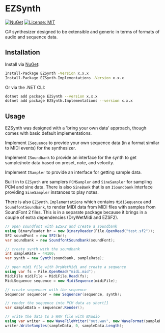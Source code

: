 # EZSynth

[![NuGet](https://img.shields.io/nuget/v/EZSynth.svg)](https://www.nuget.org/packages/EZSynth/)
[![License: MIT](https://img.shields.io/badge/License-MIT-green.svg)](https://opensource.org/licenses/MIT)

C# synthesizer designed to be extensible and generic in terms of formats of audio and sequence data.

## Installation

Install via [NuGet](https://www.nuget.org/):

```sh
Install-Package EZSynth -Version x.x.x
Install-Package EZSynth.Implementations -Version x.x.x
```

Or via the .NET CLI:

```sh
dotnet add package EZSynth --version x.x.x
dotnet add package EZSynth.Implementations --version x.x.x
```

## Usage

EZSynth was designed with a 'bring your own data' approach, though comes with basic default implementations.

Implement `ISequence` to provide your own sequence data (in a format similar to MIDI events) for the synthesizer.

Implement `ISoundbank` to provide an interface for the synth to get sample/note data based on preset, note, and velocity.

Implement `ISampler` to provide an interface for getting sample data.

Built in to `EZSynth` are samplers `PCMSampler` and `SineSampler` for sampling PCM and sine data. There is
also `SineBank` that is an `ISoundbank` interface providing `SineSampler` instances to play notes.

There is also `EZSynth.Implementations` which contains `MidiSequence` and `SoundfontSoundbank`, to render
MIDI data from MIDI files with samples from SoundFont 2 files. This is in a separate package because it
brings in a couple of extra dependencies (DryWetMidi and EZSF2).

```csharp
// open soundfont with EZSF2 and create a soundbank
using BinaryReader br = new BinaryReader(File.OpenRead("test.sf2"));
SF2 soundFont = new SF2(br);
var soundbank = new SoundfontSoundbank(soundFont);

// create synth with the soundbank
int sampleRate = 44100;
var synth = new Synth(soundbank, sampleRate);

// open midi file with DryWetMidi and create a sequence
using var fs = File.OpenRead("midi.mid");
MidiFile midiFile = MidiFile.Read(fs);
MidiSequence sequence = new MidiSequence(midiFile);

// create sequencer with the sequence
Sequencer sequencer = new Sequencer(sequence, synth);

// render the sequence into PCM data as short[]
var sampleData = sequencer.Render();

// write the data to a WAV file with NAudio
using var writer = new WaveFileWriter("out.wav", new WaveFormat(sampleRate, 2));
writer.WriteSamples(sampleData, 0, sampleData.Length);
```